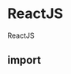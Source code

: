 # ReactJS
ReactJS

## import

<script src="https://unpkg.com/react@17/umd/react.development.js" crossorigin></script>

<script src="https://unpkg.com/react-dom@17/umd/react-dom.development.js" crossorigin></script>

<script src="https://unpkg.com/@babel/standalone/babel.min.js"></script>

